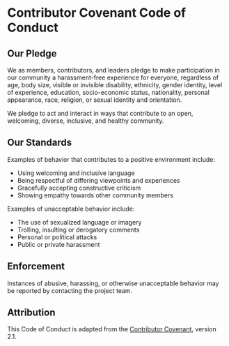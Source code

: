 # Contributor Covenant Code of Conduct

## Our Pledge
We as members, contributors, and leaders pledge to make participation in our community a harassment-free experience for everyone, regardless of age, body size, visible or invisible disability, ethnicity, gender identity, level of experience, education, socio-economic status, nationality, personal appearance, race, religion, or sexual identity and orientation.

We pledge to act and interact in ways that contribute to an open, welcoming, diverse, inclusive, and healthy community.

## Our Standards
Examples of behavior that contributes to a positive environment include:
- Using welcoming and inclusive language
- Being respectful of differing viewpoints and experiences
- Gracefully accepting constructive criticism
- Showing empathy towards other community members

Examples of unacceptable behavior include:
- The use of sexualized language or imagery
- Trolling, insulting or derogatory comments
- Personal or political attacks
- Public or private harassment

## Enforcement
Instances of abusive, harassing, or otherwise unacceptable behavior may be reported by contacting the project team.

## Attribution
This Code of Conduct is adapted from the [Contributor Covenant][homepage], version 2.1.

[homepage]: https://www.contributor-covenant.org
